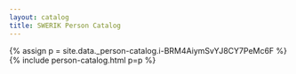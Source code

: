 ```yaml
---
layout: catalog
title: SWERIK Person Catalog
---
```

{% assign p = site.data._person-catalog.i-BRM4AiymSvYJ8CY7PeMc6F %}
{% include person-catalog.html p=p %}

